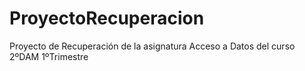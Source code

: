 # ProyectoRecuperacion
Proyecto de Recuperación de la asignatura Acceso a Datos del curso 2ºDAM 1ºTrimestre

